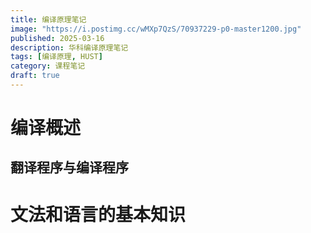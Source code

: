 ```yaml
---
title: 编译原理笔记
image: "https://i.postimg.cc/wMXp7QzS/70937229-p0-master1200.jpg"
published: 2025-03-16
description: 华科编译原理笔记
tags: [编译原理, HUST]
category: 课程笔记
draft: true
---
```

# 编译概述
## 翻译程序与编译程序


# 文法和语言的基本知识